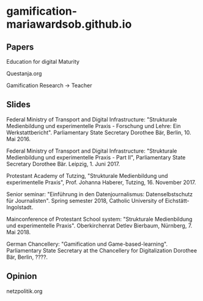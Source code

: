 # gamification-mariawardsob.github.io

## Papers

Education for digital Maturity

Questanja.org

Gamification Research -> Teacher

## Slides

Federal Ministry of Transport and Digital Infrastructure: "Strukturale Medienbildung und experimentelle Praxis - Forschung und Lehre: Ein Werkstattbericht". Parliamentary State Secretary Dorothee Bär, Berlin, 10. Mai 2016.

Federal Ministry of Transport and Digital Infrastructure: "Strukturale Medienbildung und experimentelle Praxis - Part II", Parliamentary State Secretary Dorothee Bär. Leipzig, 1. Juni 2017.

Protestant Academy of Tutzing, "Strukturale Medienbildung und experimentelle Praxis", Prof. Johanna Haberer, Tutzing, 16. November 2017.

Senior seminar: "Einführung in den Datenjournalismus: Datenselbstschutz für Journalisten". Spring semester 2018, Catholic University of Eichstätt-Ingolstadt.

Mainconference of Protestant School system: "Strukturale Medienbildung und experimentelle Praxis". Oberkirchenrat Detlev Bierbaum, Nürnberg, 7. Mai 2018.

German Chancellery: "Gamification und Game-based-learning". Parliamentary State Secretary at the Chancellery for Digitalization Dorothee Bär, Berlin, ????.


## Opinion

netzpolitik.org
